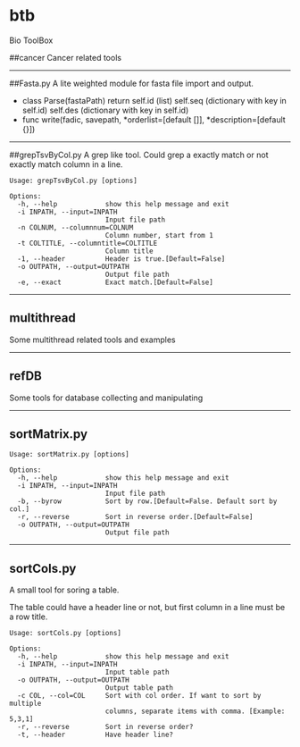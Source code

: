 # btb
Bio ToolBox

##cancer
Cancer related tools

---

##Fasta.py
A lite weighted module for fasta file import and output.

* class Parse(fastaPath)
        return self.id (list)
        self.seq (dictionary with key in self.id)
        self.des (dictionary with key in self.id)
* func write(fadic, savepath, *orderlist=[default []], *description=[default {}])

---

##grepTsvByCol.py
A grep like tool. Could grep a exactly match or not exactly match column in a line.

    Usage: grepTsvByCol.py [options]

    Options:
      -h, --help            show this help message and exit
      -i INPATH, --input=INPATH
                            Input file path
      -n COLNUM, --columnnum=COLNUM
                            Column number, start from 1
      -t COLTITLE, --columntitle=COLTITLE
                            Column title
      -1, --header          Header is true.[Default=False]
      -o OUTPATH, --output=OUTPATH
                            Output file path
      -e, --exact           Exact match.[Default=False]
      
---

## multithread

Some multithread related tools and examples

---
## refDB

Some tools for database collecting and manipulating

---
## sortMatrix.py


	Usage: sortMatrix.py [options]
	
	Options:
	  -h, --help            show this help message and exit
	  -i INPATH, --input=INPATH
	                        Input file path
	  -b, --byrow           Sort by row.[Default=False. Default sort by col.]
	  -r, --reverse         Sort in reverse order.[Default=False]
	  -o OUTPATH, --output=OUTPATH
	                        Output file path

---
## sortCols.py 
A small tool for soring a table.

The table could have a header line or not, but first column in a line must be a row title.

```
Usage: sortCols.py [options]

Options:
  -h, --help            show this help message and exit
  -i INPATH, --input=INPATH
                        Input table path
  -o OUTPATH, --output=OUTPATH
                        Output table path
  -c COL, --col=COL     Sort with col order. If want to sort by multiple
                        columns, separate items with comma. [Example: 5,3,1]
  -r, --reverse         Sort in reverse order?
  -t, --header          Have header line?
```
